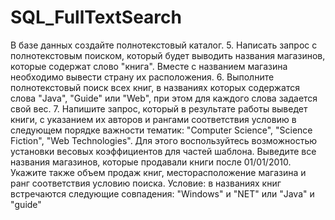 # SQL_FullTextSearch
В базе данных создайте полнотекстовый каталог. 5. Написать запрос с полнотекстовым поиском, который будет выводить названия магазинов, которые содержат слово "книга". Вместе с названием магазина необходимо вывести страну их расположения. 6. Выполните полнотекстовый поиск всех книг, в названиях которых содержатся слова "Java", "Guide" или "Web", при этом для каждого слова задается свой вес. 7. Напишите запрос, который в результате работы выведет книги, с указанием их авторов и рангами соответствия условию в следующем порядке важности тематик: "Computer Science", "Science Fiction", "Web Technologies". Для этого воспользуйтесь возможностью установки весовых коэффициентов для частей шаблона. Выведите все названия магазинов, которые продавали книги после 01/01/2010. Укажите также объем продаж книг, месторасположение магазина и ранг соответствия условию поиска. Условие: в названиях книг встречаются следующие совпадения: "Windows" и "NET" или "Java" и "guide"
